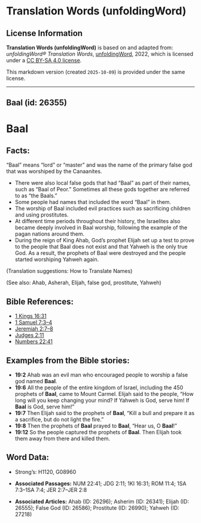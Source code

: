 # Translation Words (unfoldingWord)

## License Information

**Translation Words (unfoldingWord)** is based on and adapted from: _unfoldingWord® Translation Words_, [unfoldingWord](https://unfoldingword.org/utw), 2022, which is licensed under a [CC BY-SA 4.0 license](https://creativecommons.org/licenses/by-sa/4.0/legalcode.en).

This markdown version (created `2025-10-09`) is provided under the same license.



--------------------------------

## Baal (id: 26355)

Baal
====

Facts:
------

“Baal” means “lord” or “master” and was the name of the primary false god that was worshiped by the Canaanites.

* There were also local false gods that had “Baal” as part of their names, such as “Baal of Peor.” Sometimes all these gods together are referred to as “the Baals.”
* Some people had names that included the word “Baal” in them.
* The worship of Baal included evil practices such as sacrificing children and using prostitutes.
* At different time periods throughout their history, the Israelites also became deeply involved in Baal worship, following the example of the pagan nations around them.
* During the reign of King Ahab, God’s prophet Elijah set up a test to prove to the people that Baal does not exist and that Yahweh is the only true God. As a result, the prophets of Baal were destroyed and the people started worshiping Yahweh again.

(Translation suggestions: How to Translate Names)

(See also: Ahab, Asherah, Elijah, false god, prostitute, Yahweh)

Bible References:
-----------------

* [1 Kings 16:31](https://ref.ly/1Kgs16:31)
* [1 Samuel 7:3–4](https://ref.ly/1Sam7:3-1Sam7:4)
* [Jeremiah 2:7–8](https://ref.ly/Jer2:7-Jer2:8)
* [Judges 2:11](https://ref.ly/Judg2:11)
* [Numbers 22:41](https://ref.ly/Num22:41)

Examples from the Bible stories:
--------------------------------

* **19:2** Ahab was an evil man who encouraged people to worship a false god named **Baal**.
* **19:6** All the people of the entire kingdom of Israel, including the 450 prophets of **Baal**, came to Mount Carmel. Elijah said to the people, “How long will you keep changing your mind? If Yahweh is God, serve him! If **Baal** is God, serve him!”
* **19:7** Then Elijah said to the prophets of **Baal**, “Kill a bull and prepare it as a sacrifice, but do not light the fire.”
* **19:8** Then the prophets of **Baal** prayed to **Baal**, “Hear us, O **Baal**!”
* **19:12** So the people captured the prophets of **Baal**. Then Elijah took them away from there and killed them.

Word Data:
----------

* Strong’s: H1120, G08960

* **Associated Passages:** NUM 22:41; JDG 2:11; 1KI 16:31; ROM 11:4; 1SA 7:3–1SA 7:4; JER 2:7–JER 2:8
* **Associated Articles:** Ahab (ID: 26296); Asherim (ID: 26341); Elijah (ID: 26555); False God (ID: 26586); Prostitute (ID: 26990); Yahweh (ID: 27218)

